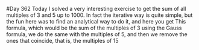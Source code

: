 #Day 362
Today I solved a very interesting exercise to get the sum of all multiples of 3 and 5 up to 1000. In fact the iterative way is quite simple, but the fun here was to find an analytical way to do it, and here you get This formula, which would be the sum of the multiples of 3 using the Gauss formula, we do the same with the multiples of 5, and then we remove the ones that coincide, that is, the multiples of 15